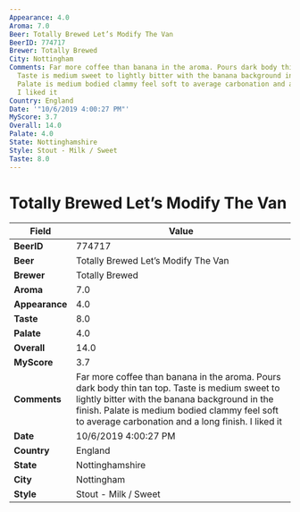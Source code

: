 ```yaml
---
Appearance: 4.0
Aroma: 7.0
Beer: Totally Brewed Let’s Modify The Van
BeerID: 774717
Brewer: Totally Brewed
City: Nottingham
Comments: Far more coffee than banana in the aroma. Pours dark body thin tan top.
  Taste is medium sweet to lightly bitter with the banana background in the finish.
  Palate is medium bodied clammy feel soft to average carbonation and a long finish.
  I liked it
Country: England
Date: '"10/6/2019 4:00:27 PM"'
MyScore: 3.7
Overall: 14.0
Palate: 4.0
State: Nottinghamshire
Style: Stout - Milk / Sweet
Taste: 8.0
---
```


# Totally Brewed Let’s Modify The Van

| Field         | Value |
|---------------|-------|
| **BeerID** | 774717 |
| **Beer** | Totally Brewed Let’s Modify The Van |
| **Brewer** | Totally Brewed |
| **Aroma** | 7.0 |
| **Appearance** | 4.0 |
| **Taste** | 8.0 |
| **Palate** | 4.0 |
| **Overall** | 14.0 |
| **MyScore** | 3.7 |
| **Comments** | Far more coffee than banana in the aroma. Pours dark body thin tan top. Taste is medium sweet to lightly bitter with the banana background in the finish. Palate is medium bodied clammy feel soft to average carbonation and a long finish. I liked it |
| **Date** | 10/6/2019 4:00:27 PM |
| **Country** | England |
| **State** | Nottinghamshire |
| **City** | Nottingham |
| **Style** | Stout - Milk / Sweet |

